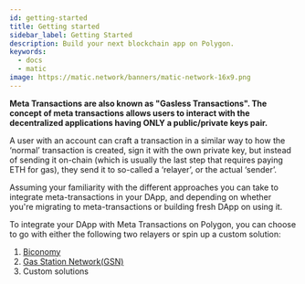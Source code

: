 ```yaml
---
id: getting-started
title: Getting started
sidebar_label: Getting Started
description: Build your next blockchain app on Polygon.
keywords:
  - docs
  - matic
image: https://matic.network/banners/matic-network-16x9.png 
---
```


**Meta Transactions are also known as "Gasless Transactions". The concept of meta transactions allows users to interact with the decentralized applications having ONLY a public/private keys pair.**

A user with an account can craft a transaction in a similar way to how the ‘normal’ transaction is created, sign it with the own private key, but instead of sending it on-chain (which is usually the last step that requires paying ETH for gas), they send it to so-called a ‘relayer’, or the actual ‘sender’.

Assuming your familiarity with the different approaches you can take to integrate meta-transactions in your DApp, and depending on whether you're migrating to meta-transactions or building fresh DApp on using it.

To integrate your DApp with Meta Transactions on Polygon, you can choose to go with either the following two relayers or spin up a custom solution:

1. [Biconomy](metatransactions-biconomy.md)
2. [Gas Station Network(GSN)](metatransactions-gsn.md)
3. Custom solutions
